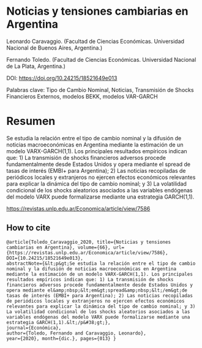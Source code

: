 # Noticias y tensiones cambiarias en Argentina

Leonardo Caravaggio.
(Facultad de Ciencias Económicas. Universidad Nacional de Buenos Aires, Argentina.)

Fernando Toledo.
(Facultad de Ciencias Económicas. Universidad Nacional de La Plata, Argentina.)

DOI: https://doi.org/10.24215/18521649e013

Palabras clave: Tipo de Cambio Nominal, Noticias, Transmisión de Shocks Financieros Externos, modelos BEKK, modelos VAR-GARCH

# Resumen
Se estudia la relación entre el tipo de cambio nominal y la difusión de noticias macroeconómicas en Argentina mediante la estimación de un modelo VARX-GARCH(1,1). Los principales resultados empíricos indican que: 1) La transmisión de shocks financieros adversos procede fundamentalmente desde Estados Unidos y opera mediante el spread de tasas de interés (EMBI+ para Argentina); 2) Las noticias recopiladas de periódicos locales y extranjeros no ejercen efectos económicos relevantes para explicar la dinámica del tipo de cambio nominal; y 3) La volatilidad condicional de los shocks aleatorios asociados a las variables endógenas del modelo VARX puede formalizarse mediante una estrategia GARCH(1,1).

https://revistas.unlp.edu.ar/Economica/article/view/7586

## How to cite
```
@article{Toledo_Caravaggio_2020, title={Noticias y tensiones cambiarias en Argentina}, volume={66}, url={https://revistas.unlp.edu.ar/Economica/article/view/7586}, 
DOI={10.24215/18521649e013}, 
abstractNote={&lt;p&gt;Se estudia la relación entre el tipo de cambio nominal y la difusión de noticias macroeconómicas en Argentina mediante la estimación de un modelo VARX-GARCH(1,1). Los principales resultados empíricos indican que: 1) La transmisión de shocks financieros adversos procede fundamentalmente desde Estados Unidos y opera mediante el&amp;nbsp;&lt;em&gt;spread&amp;nbsp;&lt;/em&gt;de tasas de interés (EMBI+ para Argentina); 2) Las noticias recopiladas de periódicos locales y extranjeros no ejercen efectos económicos relevantes para explicar la dinámica del tipo de cambio nominal; y 3) La volatilidad condicional de los shocks aleatorios asociados a las variables endógenas del modelo VARX puede formalizarse mediante una estrategia GARCH(1,1).&lt;/p&#38;gt;}, 
journal={Económica}, 
author={Toledo, Fernando and Caravaggio, Leonardo}, 
year={2020}, month={dic.}, pages={013} }
```
